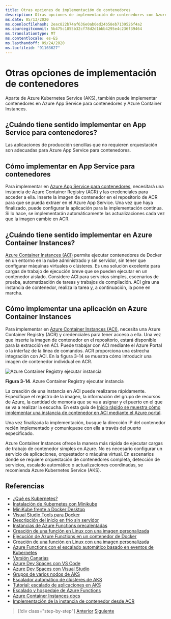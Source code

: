 ```yaml
---
title: Otras opciones de implementación de contenedores
description: Otras opciones de implementación de contenedores con Azure
ms.date: 05/13/2020
ms.openlocfilehash: 2eac822b74af636e0ab0ed24b58eb7139526f4a2
ms.sourcegitcommit: 5b475c1855b32cf78d2d1bbb4295e4c236f39464
ms.translationtype: MT
ms.contentlocale: es-ES
ms.lasthandoff: 09/24/2020
ms.locfileid: "91163627"
---
```

# <a name="other-container-deployment-options"></a>Otras opciones de implementación de contenedores

Aparte de Azure Kubernetes Service (AKS), también puede implementar contenedores en Azure App Service para contenedores y Azure Container Instances.

## <a name="when-does-it-make-sense-to-deploy-to-app-service-for-containers"></a>¿Cuándo tiene sentido implementar en App Service para contenedores?

Las aplicaciones de producción sencillas que no requieren orquestación son adecuadas para Azure App Service para contenedores.

## <a name="how-to-deploy-to-app-service-for-containers"></a>Cómo implementar en App Service para contenedores

Para implementar en [Azure App Service para contenedores](https://azure.microsoft.com/services/app-service/containers/), necesitará una instancia de Azure Container Registry (ACR) y las credenciales para acceder a ella. Inserte la imagen de contenedor en el repositorio de ACR para que se pueda extraer en el Azure App Service. Una vez que haya finalizado, puede configurar la aplicación para la implementación continua. Si lo hace, se implementarán automáticamente las actualizaciones cada vez que la imagen cambie en ACR.

## <a name="when-does-it-make-sense-to-deploy-to-azure-container-instances"></a>¿Cuándo tiene sentido implementar en Azure Container Instances?

[Azure Container Instances (ACI)](https://azure.microsoft.com/services/container-instances/) permite ejecutar contenedores de Docker en un entorno en la nube administrado y sin servidor, sin tener que configurar máquinas virtuales o clústeres. Es una solución excelente para cargas de trabajo de ejecución breve que se pueden ejecutar en un contenedor aislado. Considere ACI para servicios simples, escenarios de prueba, automatización de tareas y trabajos de compilación. ACI gira una instancia de contenedor, realiza la tarea y, a continuación, la pone en marcha.

## <a name="how-to-deploy-an-app-to-azure-container-instances"></a>Cómo implementar una aplicación en Azure Container Instances

Para implementar en [Azure Container Instances (ACI)](/azure/container-instances/), necesita una Azure Container Registry (ACR) y credenciales para tener acceso a ella. Una vez que inserte la imagen de contenedor en el repositorio, estará disponible para la extracción en ACI. Puede trabajar con ACI mediante el Azure Portal o la interfaz de la línea de comandos. ACR proporciona una estrecha integración con ACI. En la figura 3-14 se muestra cómo introducir una imagen de contenedor individual en ACR.

![Azure Container Registry ejecutar instancia](./media/acr-runinstance-contextmenu.png)

**Figura 3-14**. Azure Container Registry ejecutar instancia

La creación de una instancia en ACI puede realizarse rápidamente. Especifique el registro de la imagen, la información del grupo de recursos de Azure, la cantidad de memoria que se va a asignar y el puerto en el que se va a realizar la escucha. En esta guía de [Inicio rápido se muestra cómo implementar una instancia de contenedor en ACI mediante el Azure portal](/azure/container-instances/container-instances-quickstart-portal).

Una vez finalizada la implementación, busque la dirección IP del contenedor recién implementado y comuníquese con ella a través del puerto especificado.

Azure Container Instances ofrece la manera más rápida de ejecutar cargas de trabajo de contenedor simples en Azure. No es necesario configurar un servicio de aplicaciones, orquestador o máquina virtual. En escenarios donde se requiere orquestación de contenedores completa, detección de servicios, escalado automático o actualizaciones coordinadas, se recomienda Azure Kubernetes Service (AKS).

## <a name="references"></a>Referencias

- [¿Qué es Kubernetes?](https://blog.newrelic.com/engineering/what-is-kubernetes/)
- [Instalación de Kubernetes con Minikube](https://kubernetes.io/docs/setup/learning-environment/minikube/)
- [MiniKube frente a Docker Desktop](https://medium.com/containers-101/local-kubernetes-for-windows-minikube-vs-docker-desktop-25a1c6d3b766)
- [Visual Studio Tools para Docker](/dotnet/standard/containerized-lifecycle-architecture/design-develop-containerized-apps/visual-studio-tools-for-docker)
- [Descripción del inicio en frío sin servidor](https://azure.microsoft.com/blog/understanding-serverless-cold-start/)
- [Instancias de Azure Functions precalentadas](/azure/azure-functions/functions-premium-plan#pre-warmed-instances)
- [Creación de una función en Linux con una imagen personalizada](/azure/azure-functions/functions-create-function-linux-custom-image)
- [Ejecución de Azure Functions en un contenedor de Docker](https://markheath.net/post/azure-functions-docker)
- [Creación de una función en Linux con una imagen personalizada](/azure/azure-functions/functions-create-function-linux-custom-image)
- [Azure Functions con el escalado automático basado en eventos de Kubernetes](/azure/azure-functions/functions-kubernetes-keda)
- [Versión Canarias](https://martinfowler.com/bliki/CanaryRelease.html)
- [Azure Dev Spaces con VS Code](/azure/dev-spaces/quickstart-netcore)
- [Azure Dev Spaces con Visual Studio](/azure/dev-spaces/quickstart-netcore-visualstudio)
- [Grupos de varios nodos de AKS](/azure/aks/use-multiple-node-pools)
- [Escalador automático de clústeres de AKS](/azure/aks/cluster-autoscaler)
- [Tutorial: escalado de aplicaciones en AKS](/azure/aks/tutorial-kubernetes-scale)
- [Escalado y hospedaje de Azure Functions](/azure/azure-functions/functions-scale)
- [Azure Container Instances docs](/azure/container-instances/)
- [Implementación de la instancia de contenedor desde ACR](/azure/container-instances/container-instances-using-azure-container-registry#deploy-with-azure-portal)

>[!div class="step-by-step"]
>[Anterior](scale-containers-serverless.md)
>[Siguiente](communication-patterns.md)
